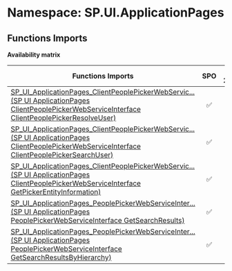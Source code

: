 # Namespace: SP.UI.ApplicationPages

## Functions Imports

**Availability matrix**

Functions Imports | SPO | SP 2019 | SP 2016 | SP 2013
----------|:---:|:-------:|:-------:|:-------
[<span title="SP_UI_ApplicationPages_ClientPeoplePickerWebServiceInterface_ClientPeoplePickerResolveUser">SP_UI_ApplicationPages_ClientPeoplePickerWebServic...</span> (SP UI ApplicationPages ClientPeoplePickerWebServiceInterface ClientPeoplePickerResolveUser)](./Functions/SP_UI_ApplicationPages_ClientPeoplePickerWebServiceInterface_ClientPeoplePickerResolveUser.md) | ✅ | ✅ | ✅ | ✅
[<span title="SP_UI_ApplicationPages_ClientPeoplePickerWebServiceInterface_ClientPeoplePickerSearchUser">SP_UI_ApplicationPages_ClientPeoplePickerWebServic...</span> (SP UI ApplicationPages ClientPeoplePickerWebServiceInterface ClientPeoplePickerSearchUser)](./Functions/SP_UI_ApplicationPages_ClientPeoplePickerWebServiceInterface_ClientPeoplePickerSearchUser.md) | ✅ | ✅ | ✅ | ✅
[<span title="SP_UI_ApplicationPages_ClientPeoplePickerWebServiceInterface_GetPickerEntityInformation">SP_UI_ApplicationPages_ClientPeoplePickerWebServic...</span> (SP UI ApplicationPages ClientPeoplePickerWebServiceInterface GetPickerEntityInformation)](./Functions/SP_UI_ApplicationPages_ClientPeoplePickerWebServiceInterface_GetPickerEntityInformation.md) | ✅ | ✅ | ❌ | ❌
[<span title="SP_UI_ApplicationPages_PeoplePickerWebServiceInterface_GetSearchResults">SP_UI_ApplicationPages_PeoplePickerWebServiceInter...</span> (SP UI ApplicationPages PeoplePickerWebServiceInterface GetSearchResults)](./Functions/SP_UI_ApplicationPages_PeoplePickerWebServiceInterface_GetSearchResults.md) | ✅ | ✅ | ✅ | ✅
[<span title="SP_UI_ApplicationPages_PeoplePickerWebServiceInterface_GetSearchResultsByHierarchy">SP_UI_ApplicationPages_PeoplePickerWebServiceInter...</span> (SP UI ApplicationPages PeoplePickerWebServiceInterface GetSearchResultsByHierarchy)](./Functions/SP_UI_ApplicationPages_PeoplePickerWebServiceInterface_GetSearchResultsByHierarchy.md) | ✅ | ✅ | ✅ | ✅